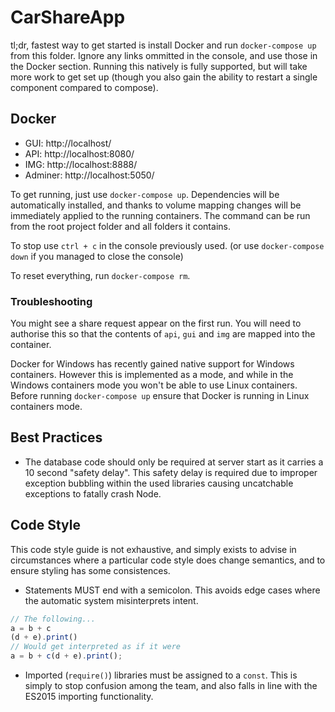 # CarShareApp

tl;dr, fastest way to get started is install Docker and run `docker-compose up` from this folder. Ignore any links ommitted in the console, and use those in the Docker section. Running this natively is fully supported, but will take more work to get set up (though you also gain the ability to restart a single component compared to compose).

## Docker

- GUI: http://localhost/
- API: http://localhost:8080/
- IMG: http://localhost:8888/
- Adminer: http://localhost:5050/

To get running, just use `docker-compose up`. Dependencies will be automatically installed, and thanks to volume mapping changes will be immediately applied to the running containers. The command can be run from the root project folder and all folders it contains.

To stop use `ctrl + c` in the console previously used. (or use `docker-compose down` if you managed to close the console)

To reset everything, run `docker-compose rm`.

### Troubleshooting

You might see a share request appear on the first run. You will need to authorise this so that the contents of `api`, `gui` and `img` are mapped into the container.

Docker for Windows has recently gained native support for Windows containers. However this is implemented as a mode, and while in the Windows containers mode you won't be able to use Linux containers. Before running `docker-compose up` ensure that Docker is running in Linux containers mode.

## Best Practices

- The database code should only be required at server start as it carries a 10 second "safety delay". This safety delay is required due to improper exception bubbling within the used libraries causing uncatchable exceptions to fatally crash Node.

## Code Style

This code style guide is not exhaustive, and simply exists to advise in circumstances where a particular code style does change semantics, and to ensure styling has some consistences.

- Statements MUST end with a semicolon. This avoids edge cases where the automatic system misinterprets intent.

```js
// The following...
a = b + c
(d + e).print()
// Would get interpreted as if it were
a = b + c(d + e).print();
```

- Imported (`require()`) libraries must be assigned to a `const`. This is simply to stop confusion among the team, and also falls in line with the ES2015 importing functionality.